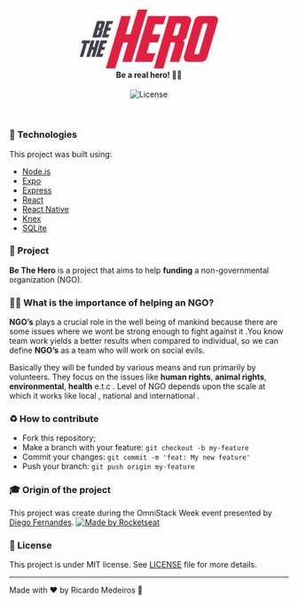 <h4 align="center">
<img src="./img/logo.png" width="250px" /><br>
 <b>Be a real hero!</b> 🦸‍♂️
</h4>
<p align="center">
  <img alt="License" src="https://img.shields.io/badge/license-MIT-red">
</p>

<br>

### :rocket: Technologies
This project was built using:
- [Node.js](https://nodejs.org/en/)
- [Expo](https://expo.io/)
- [Express](https://expressjs.com/)
- [React](https://reactjs.org/)
- [React Native](https://reactnative.dev/)
- [Knex](http://knexjs.org/)
- [SQLite](https://www.sqlite.org/)

### :muscle: Project

<b>Be The Hero</b> is a project that aims to help <b>funding</b> a non-governmental organization (NGO). 

### 🦸‍♂️ What is the importance of helping an NGO? <br>
<b>NGO’s</b> plays a crucial role in the well being of mankind because there are some issues where we wont be strong enough to fight against it .You know team work yields a better results when compared to individual, so we can define <b>NGO’s</b> as a team who will work on social evils.

Basically they will be funded by various means and run primarily by volunteers. They focus on the issues like <b>human rights</b>, <b>animal rights</b>, <b>environmental</b>, <b>health</b> e.t.c . Level of NGO depends upon the scale at which it works like local , national and international .

### :recycle: How to contribute

- Fork this repository;
- Make a branch with your feature: `git checkout -b my-feature`
- Commit your changes: `git commit -m 'feat: My new feature'`
- Push your branch: `git push origin my-feature`

### :mortar_board: Origin of the project

This project was create during the OmniStack Week event presented by [Diego Fernandes](https://github.com/diego3g).
<a href="https://rocketseat.com.br">
    <img alt="Made by Rocketseat" src="https://img.shields.io/badge/made%20by-Rocketseat-red">
</a>

### :memo: License

This project is under MIT license. See [LICENSE](LICENSE.md) file for more details.

---

Made with ❤️ by Ricardo Medeiros :wave: